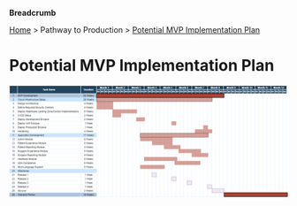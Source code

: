 **Breadcrumb**

[Home](../home.md) > Pathway to Production > [Potential MVP Implementation Plan](mvp_implementation.md)

# Potential MVP Implementation Plan

![Project plan for MVP Implementation](../img/pm_gantt.drawio.png)